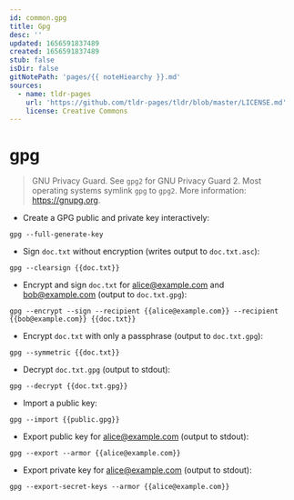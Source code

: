 ```yaml
---
id: common.gpg
title: Gpg
desc: ''
updated: 1656591837489
created: 1656591837489
stub: false
isDir: false
gitNotePath: 'pages/{{ noteHiearchy }}.md'
sources:
  - name: tldr-pages
    url: 'https://github.com/tldr-pages/tldr/blob/master/LICENSE.md'
    license: Creative Commons
---
```

# gpg

> GNU Privacy Guard.
> See `gpg2` for GNU Privacy Guard 2. Most operating systems symlink `gpg` to `gpg2`.
> More information: <https://gnupg.org>.

- Create a GPG public and private key interactively:

`gpg --full-generate-key`

- Sign `doc.txt` without encryption (writes output to `doc.txt.asc`):

`gpg --clearsign {{doc.txt}}`

- Encrypt and sign `doc.txt` for [alice@example.com](mailto:alice@example.com) and [bob@example.com](mailto:bob@example.com) (output to `doc.txt.gpg`):

`gpg --encrypt --sign --recipient {{alice@example.com}} --recipient {{bob@example.com}} {{doc.txt}}`

- Encrypt `doc.txt` with only a passphrase (output to `doc.txt.gpg`):

`gpg --symmetric {{doc.txt}}`

- Decrypt `doc.txt.gpg` (output to stdout):

`gpg --decrypt {{doc.txt.gpg}}`

- Import a public key:

`gpg --import {{public.gpg}}`

- Export public key for [alice@example.com](mailto:alice@example.com) (output to stdout):

`gpg --export --armor {{alice@example.com}}`

- Export private key for [alice@example.com](mailto:alice@example.com) (output to stdout):

`gpg --export-secret-keys --armor {{alice@example.com}}`

